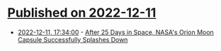 # [Published on 2022-12-11](index.md)

* [2022-12-11, 17:34:00](https://science.slashdot.org/story/22/12/11/1733222/after-25-days-in-space-nasas-orion-moon-capsule-successfully-splashes-down?utm_source=rss1.0mainlinkanon&utm_medium=feed) - [After 25 Days in Space, NASA's Orion Moon Capsule Successfully Splashes Down](https://science.slashdot.org/story/22/12/11/1733222/after-25-days-in-space-nasas-orion-moon-capsule-successfully-splashes-down?utm_source=rss1.0mainlinkanon&utm_medium=feed)
